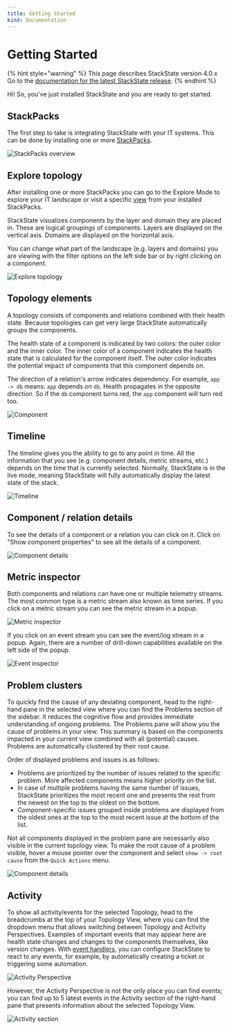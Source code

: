 ```yaml
---
title: Getting Started
kind: Documentation
---
```


# Getting Started

{% hint style="warning" %}
This page describes StackState version 4.0.x<br />Go to the [documentation for the latest StackState release](https://docs.stackstate.com/).
{% endhint %}

Hi! So, you've just installed StackState and you are ready to get started.

## StackPacks

The first step to take is integrating StackState with your IT systems. This can be done by installing one or more [StackPacks](integrations/).

![StackPacks overview](.gitbook/assets/01_stackpacks.png)

## Explore topology

After installing one or more StackPacks you can go to the Explore Mode to explore your IT landscape or visit a specific [view](use/views.md) from your installed StackPacks.

StackState visualizes components by the layer and domain they are placed in. These are logical groupings of components. Layers are displayed on the vertical axis. Domains are displayed on the horizontal axis.

You can change what part of the landscape \(e.g. layers and domains\) you are viewing with the filter options on the left side bar or by right clicking on a component.

![Explore topology](.gitbook/assets/02_topology.png)

## Topology elements

A topology consists of components and relations combined with their health state. Because topologies can get very large StackState automatically groups the components.

The health state of a component is indicated by two colors: the outer color and the inner color. The inner color of a component indicates the health state that is calculated for the component itself. The outer color indicates the potential impact of components that this component depends on.

The direction of a relation's arrow indicates dependency. For example, `app -> db` means: `app` depends on `db`. Health propagates in the opposite direction. So if the `db` component turns red, the `app` component will turn red too.

![Component](.gitbook/assets/021_topology_elements.png)

## Timeline

The timeline gives you the ability to go to any point in time. All the information that you see \(e.g. component details, metric streams, etc.\) depends on the time that is currently selected. Normally, StackState is in the live mode, meaning StackState will fully automatically display the latest state of the stack.

![Timeline](.gitbook/assets/06_timeline.png)

## Component / relation details

To see the details of a component or a relation you can click on it. Click on "Show component properties" to see all the details of a component.

![Component details](.gitbook/assets/03_component_details.png)

## Metric inspector

Both components and relations can have one or multiple telemetry streams. The most common type is a metric stream also known as time series. If you click on a metric stream you can see the metric stream in a popup.

![Metric inspector](.gitbook/assets/031_component_details_inspect_metric_stream.png)

If you click on an event stream you can see the event/log stream in a popup. Again, there are a number of drill-down capabilities available on the left side of the popup.

![Event inspector](.gitbook/assets/032_component_details_inspect_event_stream.png)

## Problem clusters

To quickly find the cause of any deviating component, head to the right-hand pane in the selected view where you can find the Problems section of the sidebar. It reduces the cognitive flow and provides immediate understanding of ongoing problems. The Problems pane will show you the cause of problems in your view. This summary is based on the components impacted in your current view combined with all \(potential\) causes. Problems are automatically clustered by their root cause.

Order of displayed problems and issues is as follows:

* Problems are prioritized by the number of issues related to the specific problem. More affected components means higher priority on the list.
* In case of multiple problems having the same number of issues, StackState prioritizes the most recent one and presents the rest from the newest on the top to the oldest on the bottom.
* Component-specific issues grouped inside problems are displayed from the oldest ones at the top to the most recent issue at the bottom of the list.

Not all components displayed in the problem pane are necessarily also visible in the current topology view. To make the root cause of a problem visible, hover a mouse pointer over the component and select `show -> root cause` from the `Quick Actions` menu.

![Component details](.gitbook/assets/04_problem_summary.png)

## Activity

To show all activity/events for the selected Topology, head to the breadcrumbs at the top of your Topology View, where you can find the dropdown menu that allows switching between Topology and Activity Perspectives. Examples of important events that may appear here are health state changes and changes to the components themselves, like version changes. With [event handlers](use/alerting.md), you can configure StackState to react to any events, for example, by automatically creating a ticket or triggering some automation.

![Activity Perspective](.gitbook/assets/activity_perspective.png)

However, the Activity Perspective is not the only place you can find events; you can find up to 5 latest events in the Activity section of the right-hand pane that presents information about the selected Topology View.

![Activity section](.gitbook/assets/activity_section.png)
